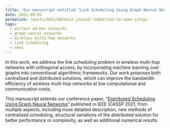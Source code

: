 ```yaml
---
title: 'Our manuscript entitled "Link Scheduling Using Graph Neural Networks" is submitted to IEEE Journal on Selected Topics in Signal Processing.'
date: 2021-08-05
permalink: /posts/2021/08/mwis-journal-submitted-to-ieee-jstsp/
tags:
  - wirless ad-hoc networks
  - graph neural networks
  - wireless multi-hop networks
  - link scheduling
  - news
---
```


In this work, we address the link scheduling problem in wireless multi-hop networks with orthogonal access, by incorporating machine learning over graphs into conventional algorithmic frameworks. Our work proposes both centralized and distributed solutions, which can improve the bandwidth efficiency of wireless multi-hop networks at low computational and communication costs. 

This manuscript extends our conference paper, “[Distributed Scheduling Using Graph Neural Networks](/posts/2021/06/mwis-presented-icassp-2021/)” published in IEEE ICASSP 2021, from multiple aspects, including more detailed description, new methods of centralized scheduling, structural variations of the distributed solution for better performance or complexity, as well as additional numerical results. 


